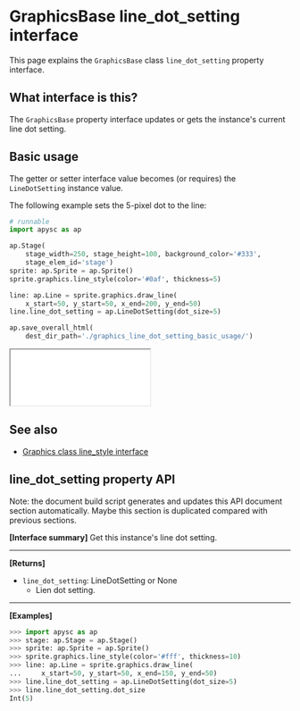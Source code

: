 # GraphicsBase line_dot_setting interface

This page explains the `GraphicsBase` class `line_dot_setting` property interface.

## What interface is this?

The `GraphicsBase` property interface updates or gets the instance's current line dot setting.

## Basic usage

The getter or setter interface value becomes (or requires) the `LineDotSetting` instance value.

The following example sets the 5-pixel dot to the line:

```py
# runnable
import apysc as ap

ap.Stage(
    stage_width=250, stage_height=100, background_color='#333',
    stage_elem_id='stage')
sprite: ap.Sprite = ap.Sprite()
sprite.graphics.line_style(color='#0af', thickness=5)

line: ap.Line = sprite.graphics.draw_line(
    x_start=50, y_start=50, x_end=200, y_end=50)
line.line_dot_setting = ap.LineDotSetting(dot_size=5)

ap.save_overall_html(
    dest_dir_path='./graphics_line_dot_setting_basic_usage/')
```

<iframe src="static/graphics_line_dot_setting_basic_usage/index.html" width="250" height="100"></iframe>

## See also

- [Graphics class line_style interface](graphics_line_style.md)


## line_dot_setting property API

<!-- Docstring: apysc._display.line_dot_setting_interface.LineDotSettingInterface.line_dot_setting -->

<span class="inconspicuous-txt">Note: the document build script generates and updates this API document section automatically. Maybe this section is duplicated compared with previous sections.</span>

**[Interface summary]** Get this instance's line dot setting.<hr>

**[Returns]**

- `line_dot_setting`: LineDotSetting or None
  - Lien dot setting.

<hr>

**[Examples]**

```py
>>> import apysc as ap
>>> stage: ap.Stage = ap.Stage()
>>> sprite: ap.Sprite = ap.Sprite()
>>> sprite.graphics.line_style(color='#fff', thickness=10)
>>> line: ap.Line = sprite.graphics.draw_line(
...     x_start=50, y_start=50, x_end=150, y_end=50)
>>> line.line_dot_setting = ap.LineDotSetting(dot_size=5)
>>> line.line_dot_setting.dot_size
Int(5)
```